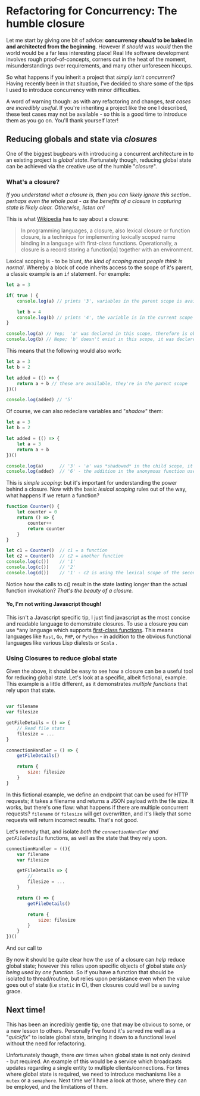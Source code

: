 # Refactoring for Concurrency: The humble closure

Let me start by giving one bit of advice: **concurrency *should* to be baked in and architected from the beginning**. However if *should* was *would* then the world would be a far less interesting place! Real life software development involves rough proof-of-concepts, corners cut in the heat of the moment, misunderstandings over requirements, and many other unforeseen hiccups.

So what happens if you inherit a project that *simply isn't concurrent*? Having recently been in that situation, I've decided to share some of the tips I used to introduce concurrency with minor difficulties.

A word of warning though: as with any refactoring and changes, *test cases are incredibly useful*. If you're inheriting a project like the one I described, these test cases may not be available - so this is a good time to introduce them as you go on. You'll thank yourself later!

## Reducing globals and state via *closures*

One of the biggest bugbears with introducing a concurrent architecture in to an existing project is *global state*. Fortunately though, reducing global state can be achieved via the creative use of the humble "*closure*".

### What's a closure?

*If you understand what a closure is, then you can likely ignore this section.. perhaps even the whole post - as the benefits of a closure in capturing state is likely clear. Otherwise, listen on!*

This is what [Wikipedia](https://en.wikipedia.org/wiki/Closure_(computer_programming)) has to say about a closure:

> In programming languages, a closure, also lexical closure or function closure, is a technique for implementing lexically scoped name binding in a language with first-class functions. Operationally, a closure is a record storing a function[a] together with an environment.

Lexical scoping is - to be blunt, *the kind of scoping most people think is normal*. Whereby a block of code inherits access to the scope of it's parent, a classic example is an `if` statement. For example:

```js
let a = 3

if( true ) {
    console.log(a) // prints '3', variables in the parent scope is available.

    let b = 4
    console.log(b) // prints '4', the variable is in the current scope
}

console.log(a) // Yep;  'a' was declared in this scope, therefore is obviously accessible
console.log(b) // Nope; 'b' doesn't exist in this scope, it was declared in a child scope
```

This means that the following would also work:

```js
let a = 3
let b = 2

let added = (() => {
    return a + b // these are available, they're in the parent scope
})()

console.log(added) // '5'
```

Of course, we can also redeclare variables and "*shadow*" them:

```js
let a = 3
let b = 2

let added = (() => {
    let a = 3
    return a + b
})()

console.log(a)      // '3' - 'a' was *shadowed* in the child scope, it had it's own version of 'a'
console.log(added)  // '6' - the addition in the anonymous function used the local scope (i.e it's own declaration) of 'a'
```

This is *simple scoping*: but it's important for understanding the power behind a closure. Now with the basic *lexical scoping* rules out of the way, what happens if we return a function?

```js
function Counter() {
    let counter = 0
    return () => {
        counter++
        return counter
    }
}

let c1 = Counter()  // c1 = a function
let c2 = Counter()  // c2 = another function
console.log(c())    // '1'
console.log(c())    // '2'
console.log(d())    // '1' - c2 is using the lexical scope of the second call to `Counter()`, therefore has it's own isolated state
```

Notice how the calls to c() result in the state lasting longer than the actual function invokation? *That's the beauty of a closure.*

#### Yo, I'm not writing Javascript though!

This isn't a Javascript specific tip, I just find javascript as the most concise and readable language to demonstrate closures. To use a closure you can use *any language which supports [first-class functions](https://en.wikipedia.org/wiki/First-class_function). This means languages like `Rust`, `Go`, `PHP`, or `Python` - in addition to the obvious functional languages like various Lisp dialests or `Scala` .

### Using Closures to reduce global state

Given the above, it should be easy to see how a closure can be a useful tool for reducing global state. Let's look at a specific, albeit fictional, example. This example is a little different, as it demonstrates *multiple functions* that rely upon that state.

```js

var filename
var filesize

getFileDetails = () => {
    // Read file stats
    filesize = ...
}

connectionHandler = () => {
    getFileDetails()

    return {
        size: filesize
    }
}

```

In this fictional example, we define an endpoint that can be used for HTTP requests; it takes a filename and returns a JSON payload with the file size. It works, but there's one flaw: what happens if there are multiple concurrent requests? `filename` or `filesize` will get overwritten, and it's likely that some requests will return incorrect results. That's not good.

Let's remedy that, and isolate *both the `connectionHandler` and `getFileDetails`* functions, as well as the state that they rely upon.

```js
connectionHandler = ((){
    var filename
    var filesize

    getFileDetails => {
        //
        filesize = ...
    }

    return () => {
        getFileDetails()

        return {
            size: filesize
        }
    }
})()

```

And our call to 



By now it should be quite clear how the use of a closure can *help* reduce global state; however this relies upon specific objects of global state *only being used by one function*. So if you have a function that should be isolated to thread/routine, but relies upon persistance even when the value goes out of state (i.e `static` in C), then closures could well be a saving grace.

## Next time!

This has been an incredibly gentle tip; one that may be obvious to some, or a new lesson to others. Personally I've found it's served me well as a "*quickfix*" to isolate global state, bringing it down to a functional level without the need for refactoring.

Unfortunately though, there *are* times when global state is not only desired - but required. An example of this would be a service which broadcasts updates regarding a single entity to multiple clients/connections. For times where global state is required, we need to introduce mechanisms like a `mutex` or a `semaphore`. Next time we'll have a look at those, where they can be employed, and the limitations of them.